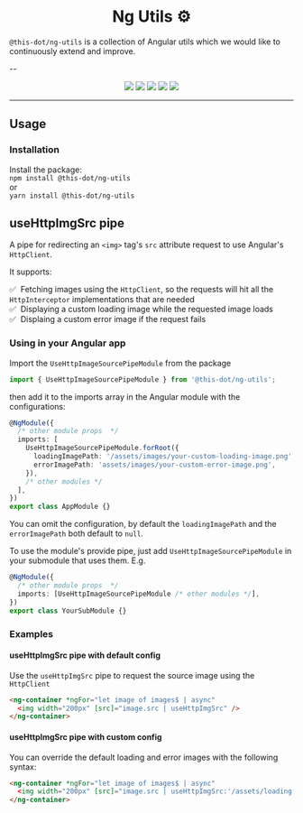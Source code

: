 <h1 align="center">Ng Utils ⚙️</h1>

`@this-dot/ng-utils` is a collection of Angular utils which we would like to continuously extend and improve.

--

<p align="center">
  <a href="https://www.npmjs.com/package/@this-dot/ng-utils"><img src="https://img.shields.io/badge/%40this--dot-%2Froute--config-blueviolet" /></a>
  <a href="https://www.npmjs.com/package/@this-dot/ng-utils"><img src="https://img.shields.io/npm/v/@this-dot/ng-utils" /></a>
  <a href="https://github.com/thisdot/open-source/actions/workflows/ci.yml?query=branch%3Amain"><img src="https://github.com/thisdot/open-source/actions/workflows/ci.yml/badge.svg" /></a>
  <a href="https://github.com/thisdot/open-source/blob/main/LICENSE.md"><img src="https://img.shields.io/npm/l/@this-dot/ng-utils" /></a>
  <a href="https://github.com/thisdot/open-source/issues"><img src="https://img.shields.io/github/issues/thisdot/open-source" /></a>
</p>

---

## Usage

### Installation

Install the package:  
`npm install @this-dot/ng-utils`  
or  
`yarn install @this-dot/ng-utils`

## useHttpImgSrc pipe

A pipe for redirecting an `<img>` tag's `src` attribute request to use Angular's `HttpClient`.

It supports:

✅ &nbsp;Fetching images using the `HttpClient`, so the requests will hit all the `HttpInterceptor` implementations that are needed <br/>
✅ &nbsp;Displaying a custom loading image while the requested image loads <br/>
✅ &nbsp;Displaing a custom error image if the request fails <br/>

### Using in your Angular app

Import the `UseHttpImageSourcePipeModule` from the package

```typescript
import { UseHttpImageSourcePipeModule } from '@this-dot/ng-utils';
```

then add it to the imports array in the Angular module with the configurations:

```typescript
@NgModule({
  /* other module props  */
  imports: [
    UseHttpImageSourcePipeModule.forRoot({
      loadingImagePath: '/assets/images/your-custom-loading-image.png',
      errorImagePath: 'assets/images/your-custom-error-image.png',
    }),
    /* other modules */
  ],
})
export class AppModule {}
```

You can omit the configuration, by default the `loadingImagePath` and the `errorImagePath` both default to `null`.

To use the module's provide pipe, just add `UseHttpImageSourcePipeModule` in your submodule that uses them. E.g.

```ts
@NgModule({
  /* other module props  */
  imports: [UseHttpImageSourcePipeModule /* other modules */],
})
export class YourSubModule {}
```

### Examples

#### useHttpImgSrc pipe with default config

Use the `useHttpImgSrc` pipe to request the source image using the `HttpClient`

```html
<ng-container *ngFor="let image of images$ | async"
  <img width="200px" [src]="image.src | useHttpImgSrc" />
</ng-container>

```

#### useHttpImgSrc pipe with custom config

You can override the default loading and error images with the following syntax:

```html
<ng-container *ngFor="let image of images$ | async"
  <img width="200px" [src]="image.src | useHttpImgSrc:'/assets/loading.png':'/assets/error.png'" />
</ng-container>

```
